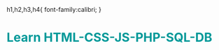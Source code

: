 <html>
<head>
h1,h2,h3,h4{
font-family:calibri;
}
</head>
<body>
<h1 style="color:#009999"> Learn HTML-CSS-JS-PHP-SQL-DB</h1>

</body>
</html>
